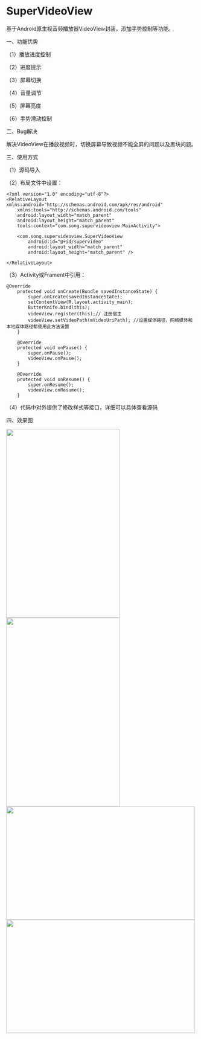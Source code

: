 # SuperVideoView
基于Android原生视音频播放器VideoView封装，添加手势控制等功能。

一、功能优势

（1）播放进度控制

（2）进度提示

（3）屏幕切换

（4）音量调节

（5）屏幕亮度

（6）手势滑动控制

二、Bug解决

 解决VideoView在播放视频时，切换屏幕导致视频不能全屏的问题以及黑块问题。

三、使用方式

（1）源码导入

（2）布局文件中设置：

    <?xml version="1.0" encoding="utf-8"?>  
    <RelativeLayout xmlns:android="http://schemas.android.com/apk/res/android"  
        xmlns:tools="http://schemas.android.com/tools"  
        android:layout_width="match_parent"  
        android:layout_height="match_parent"  
        tools:context="com.song.supervideoview.MainActivity">  
     
        <com.song.supervideoview.SuperVideoView  
            android:id="@+id/supervideo"  
            android:layout_width="match_parent"  
            android:layout_height="match_parent" />  
            
    </RelativeLayout>  

（3）Activity或Frament中引用：

    @Override  
        protected void onCreate(Bundle savedInstanceState) {  
            super.onCreate(savedInstanceState);  
            setContentView(R.layout.activity_main);  
            ButterKnife.bind(this);  
            videoView.register(this);// 注册宿主  
            videoView.setVideoPath(mVideoUriPath); //设置媒体路径，网络媒体和本地媒体路径都使用此方法设置  
        }  
      
        @Override  
        protected void onPause() {  
            super.onPause();  
            videoView.onPause();  
        }  
      
        @Override  
        protected void onResume() {  
            super.onResume();  
            videoView.onResume();  
        }  

（4）代码中对外提供了修改样式等接口，详细可以具体查看源码

四、效果图

<img width="300" height="500" src="https://raw.githubusercontent.com/songxiaoliang/SuperVideoView/master/demo/S70425-164928.jpg"/>
<img width="300" height="500" src="https://raw.githubusercontent.com/songxiaoliang/SuperVideoView/master/demo/S70425-164950.jpg"/>
<img width="500" height="300" src="https://raw.githubusercontent.com/songxiaoliang/SuperVideoView/master/demo/S70425-160651.jpg"/>
<img width="500" height="300" src="https://raw.githubusercontent.com/songxiaoliang/SuperVideoView/master/demo/S70425-160704.jpg"/>

